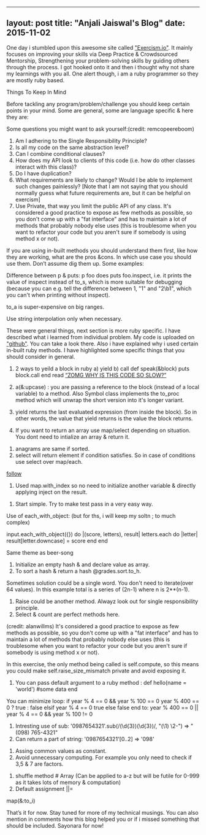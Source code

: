 <!-- learnings.md -->
---
layout: post
title: "Anjali Jaiswal's Blog"
date: 2015-11-02
---

One day i stumbled upon this awesome site called ["Exercism.io"](http://exercism.io/). It mainly focuses on improving your skills via Deep Practice & Crowdsourced Mentorship, Strengthening your problem-solving skills by guiding others through the process. I got hooked onto it and  then i thought why not share my learnings with you all. One alert though, i am a ruby programmer so they are mostly ruby based.

Things To Keep In Mind

Before tackling any program/problem/challenge you should keep certain points in your mind. Some are general, some are language specific & here they are:

Some questions you might want to ask yourself:(credit: remcopeereboom)

  1.  Am I adhering to the Single Responsibility Principle?
  2.  Is all my code on the same abstraction level?
  3.  Can I combine conditional clauses?
  4.  How does my API look to clients of this code (i.e. how do other classes interact with this class)?
  5.  Do I have duplication?
  6.  What requirements are likely to change? Would I be able to implement such changes painlessly? [Note that I am not saying that you should normally guess what future requirements are, but it can be helpful on exercism]
  7.  Use Private, that way you limit the public API of any class. It's considered a good practice to expose as few methods as possible, so you don't come up with a "fat interface" and has to maintain a lot of methods that probably nobody else uses (this is troublesome when you want to refactor your code but you aren't sure if somebody is using method x or not).

If you are using in-built methods you should understand them first, like how they are working, what are the pros &cons. In which use case you should use them. Don’t assume dig them up. Some examples:

Difference between p & puts:
p foo does puts foo.inspect, i.e. it prints the value of inspect instead of to_s, which is more suitable for debugging (because you can e.g. tell the difference between 1, "1" and "2\b1", which you can't when printing without inspect).

to_a is super-expensive on big ranges.

Use string interpolation only when necessary.

These were general things, next section is more ruby specific. I have described what i learned from individual problem. My code is uploaded on ["github"](https://github.com/anjalijaiswal/exercism). You can take a look there. Also i have explained why i used certain in-built ruby methods. I have highlighted some specific things that you should consider in general.

<!-- accumulate -->
1. 2 ways to yeild a block in ruby 
    a) yield 
    b) call
      def speak(&block)
         puts block.call
       end 
    read [“ZOMG WHY IS THIS CODE SO SLOW?”](http://confreaks.tv/videos/rubyconf2010-zomg-why-is-this-code-so-slow) 
2. a(&:upcase) : you are passing a reference to the block (instead of a local variable) to a method. Also Symbol class implements the to_proc method which will unwrap the short version into it's longer variant.

3. yield returns the last evaluated expression (from inside the block). So in other words, the value that yield returns is the value the block returns.

4. If you want to return an array use map/select depending on situation. You dont need to intialize an array & return it.

<!-- anagram -->
1. anagrams are same if sorted.
2. select will return element if condition satisfies. So in case of conditions use select over map/each.

<!-- beer-songs -->
[follow](http://red-badger.com/blog/2014/08/20/i-spent-3-days-with-sandi-metz-heres-what-i-learned/)

<!-- binary -->
1. Used map.with_index so no need to initialize another variable & directly applying inject on the result.

<!-- bob -->
1. Start simple. Try to make test pass in a very easy way.

<!-- etl -->
Use of each_with_object: (but for ths, i will keep my soltn ; to much complex)
  
  input.each_with_object({}) do |(score, letters), result|
    letters.each do |letter|
      result[letter.downcase] = score
    end
  end

<!-- food-chain -->
Same theme as beer-song 

<!-- grade-school -->
1. Initialize an empty hash & and declare value as array.
2. To sort a hash & return a hash @grades.sort.to_h.

<!-- grains -->
Sometimes solution could be a single word. You don't need to iterate(over 64 values). In this example total is a series of 
(2n-1) where n is 2**(n-1).

<!-- hamming -->
1. Raise could be another method. Alwayz look out for single responsibility principle.
2. Select & count are perfect methods here.

(credit: alanwillms)
It's considered a good practice to expose as few methods as possible, so you don't come up with a "fat interface" and has to maintain a lot of methods that probably nobody else uses (this is troublesome when you want to refactor your code but you aren't sure if somebody is using method x or not).

In this exercise, the only method being called is self.compute, so this means you could make self.raise_size_mismatch private and avoid exposing it.

<!-- hello-world -->
1. You can pass default argument to a ruby method :
  def hello(name = 'world')
    #some data
  end

<!-- leap -->
You can minimize loop:
    if year % 4 == 0 && year % 100 == 0 
      year % 400 == 0 ? true : false
    elsif year % 4 == 0
      true
    else
      false
    end
to:
    year % 400 == 0 || year % 4 == 0 && year % 100 != 0

<!-- phone-number -->
1. Intresting use of sub:
    '0987654321'.sub(/(\d{3})(\d{3})/, "(\\1) \\2-") => "(098) 765-4321"
2. Can return a part of string:
    '0987654321'[0..2] => '098'

<!-- raindrops -->
1. Assing common values as constant.
2. Avoid unnecessary computing. For example you only need to check if 3,5 & 7 are factors.
    
<!-- robot-name -->
1. shuffle method # Array (Can be applied to a-z but will be futile for 0-999 as it takes lots 
    of memory & computation)
2. Default assignment ||=

<!-- series -->
map(&:to_i)

That’s it for now. Stay tuned for more of my technical musings. You can also mention in comments how this blog helped you or if i missed something that should be included. Sayonara for now!

